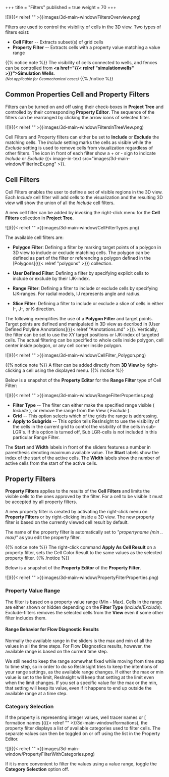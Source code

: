 +++
title = "Filters"
published = true
weight = 70
+++

![]({{< relref "" >}}images/3d-main-window/FiltersOverview.png)

Filters are used to control the visibility of cells in the 3D view. Two types of filters exist:

- **Cell Filter** -- Extracts subset(s) of grid cells
- **Property Filter** -- Extracts cells with a property value matching a value range

{{% notice note %}}
The visibility of cells connected to wells, and fences can be controlled from <b> <a href="{{< relref "simulationwells" >}}">Simulation Wells</a></b>.<br> 
<small><i>(Not applicable for Geomechanical cases)</i></small>
{{% /notice %}}

## Common Properties Cell and Property Filters

Filters can be turned on and off using their check-boxes in **Project Tree** and controlled by their corresponding **Property Editor**. The sequence of the filters can be rearranged by clicking the arrow icons of selected filter.

![]({{< relref "" >}}images/3d-main-window/FiltersInTreeView.png)

Cell Filters and Property filters can either be set to **Include** or **Exclude** the matching cells. 
The *Include* setting marks the cells as visible while the *Exclude* setting is used to remove cells from visualization regardless of other filters. 
The icon in front of each filter show a + or - sign to indicate *Include* or *Exclude* {{< image-in-text src="images/3d-main-window/FilterIncEx.png" >}}.

## Cell Filters
Cell Filters enables the user to define a set of visible regions in the 3D view.
Each *Include* cell filter will add cells to the visualization and the resulting 3D view will show the union of all the *Include* cell filters.

A new cell filter can be added by invoking the right-click menu for the **Cell Filters** collection in **Project Tree**. 

![]({{< relref "" >}}images/3d-main-window/CellFilterTypes.png)

The available cell filters are:

- **Polygon Filter**: Defining a filter by marking target points of a polygon in 3D view to include or exclude matching cells. The polygon can be defined as part of the filter or referencing a polygon defined in the [Polygons]({{< relref "polygons" >}}) collection.

- **User Defined Filter**: Defining a filter by specifying explicit cells to include or exclude by their IJK-index.

- **Range Filter**: Defining a filter to include or exclude cells by specifying IJK-ranges. For radial models, IJ represents angle and radius.

- **Slice Filter**: Defining a filter to include or exclude a slice of cells in either I-, J-, or K-direction.

The following exemplifies the use of a **Polygon Filter** and target points. Target points are defined and manipulated in 3D view as decribed in [User Defined Polyline Annotations]({{< relref "Annotations.md" >}}). Vertically, the filter can be set to use the XY target positions or IJK-index of targeted cells. The actual filtering can be specified to whole cells inside polygon, cell center inside polygon, or any cell corner inside polygon.

![]({{< relref "" >}}images/3d-main-window/CellFilter_Polygon.png)

{{% notice note %}}
A filter can be added directly from <b>3D View</b> by right-clicking a cell using the displayed menu. 
{{% /notice %}}

Below is a snapshot of the **Property Editor** for the **Range Filter** type of Cell Filter:

![]({{< relref "" >}}images/3d-main-window/RangeFilterProperties.png)

 - **Filter Type** -- The filter can either make the specified range visible ( *Include* ), or remove the range from the View ( *Exclude* ).
 - **Grid** --  This option selects which of the grids the range is addressing.
 - **Apply to Subgrids** -- This option tells ResInsight to use the visibility of the cells in the current grid to control the visibility of the cells in sub-LGR's. If this option is turned off, Sub LGR-cells is not included in this particular Range Filter.  
 
The **Start** and **Width** labels in front of the sliders features a number in parenthesis denoting maximum available value.
The **Start** labels show the index of the start of the active cells.
The **Width** labels show the number of active cells from the start of the active cells.

## Property Filters

**Property Filters** applies to the results of the **Cell Filters** and limits the visible cells to the ones approved by the filter. For a cell to be visible it must be accepted by all property filters. 

A new property filter is created by activating the right-click menu on **Property Filters** or by right-clicking inside a 3D view. The new property filter is based on the currently viewed cell result by default. 

The name of the property filter is automatically set to *"propertyname (min .. max)"* as you edit the property filter.

{{% notice note %}}
The right-click command <b>Apply As Cell Result</b> on a property filter, sets the Cell Color Result to the same values as the selected property filter.
{{% /notice %}}

Below is a snapshot of the **Property Editor** of the **Property Filter**.
  
![]({{< relref "" >}}images/3d-main-window/PropertyFilterProperties.png)

### Property Value Range
The filter is based on a property value range (Min - Max). Cells in the range are either shown or hidden depending on the **Filter Type** (*Include*/*Exclude*). Exclude-filters removes the selected cells from the **View** even if some other filter includes them.

#### Range Behavior for Flow Diagnostic Results
Normally the available range in the sliders is the max and min of all the values in all the time steps. For Flow Diagnostics results, however, the available range is based on the current time step. 

We still need to keep the range somewhat fixed while moving from time step to time step, so in order to do so ResInsight tries to keep the intentions of your range settings, as the available range changes. If either the max or min value is set to the limit, ResInsight will keep that setting at the limit even when the limit changes. If you set a specific value for the max or the min, that setting will keep its value, even if it happens to end up outside the available range at a time step.   

### Category Selection
If the property is representing integer values, well tracer names or [ formation names ]({{< relref "" >}}3d-main-window/formations), the property filter displays a list of available categories used to filter cells. The separate values can then be toggled on or off using the list in the Property Editor.

![]({{< relref "" >}}images/3d-main-window/PropertyFilterWithCategories.png)

If it is more convenient to filter the values using a value range, toggle the **Category Selection** option off.

